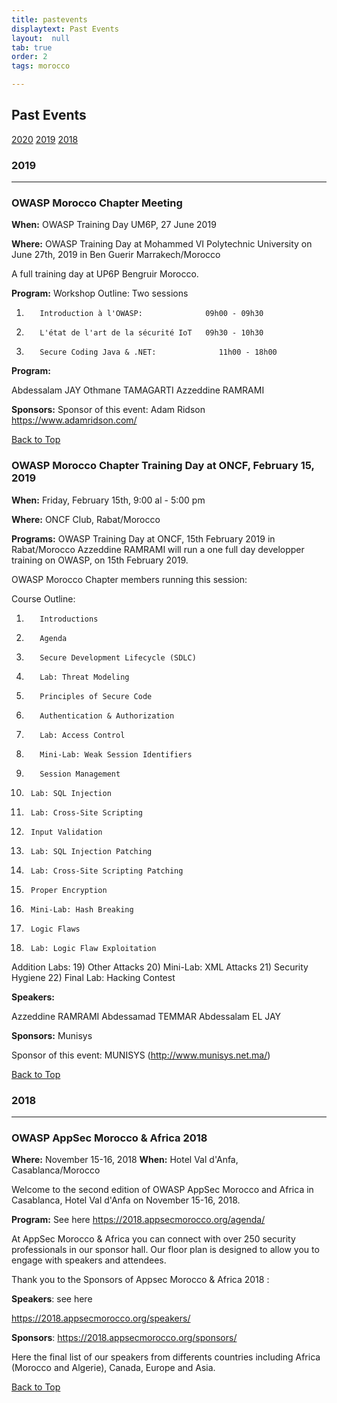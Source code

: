 ```yaml
---
title: pastevents
displaytext: Past Events
layout:  null
tab: true
order: 2
tags: morocco

---
```


## Past Events ##

[2020](#2020)   [2019](#2019)   [2018](#2018)   

### 2019 ###
---

### OWASP Morocco Chapter Meeting ###

**When:** OWASP Training Day UM6P, 27 June 2019

**Where:** OWASP Training Day at Mohammed VI Polytechnic University on June 27th, 2019 in Ben Guerir Marrakech/Morocco

A full training day at UP6P Bengruir Morocco.

**Program:**
Workshop Outline: Two sessions

1)        Introduction à l'OWASP:              09h00 - 09h30
2)        L'état de l'art de la sécurité IoT   09h30 - 10h30
3)        Secure Coding Java & .NET:  		      11h00 - 18h00
  

**Program:**

Abdessalam JAY
Othmane TAMAGARTI
Azzeddine RAMRAMI

**Sponsors:** Sponsor of this event: Adam Ridson https://www.adamridson.com/

[Back to Top](#past-events)

### OWASP Morocco Chapter Training Day at ONCF, February 15, 2019 ###

**When:**  Friday, February 15th, 9:00 al - 5:00 pm

**Where:** ONCF Club, Rabat/Morocco

**Programs:**
OWASP Training Day at ONCF, 15th February 2019 in Rabat/Morocco
Azzeddine RAMRAMI will run a one full day developper training on OWASP, on 15th February 2019.

OWASP Morocco Chapter members running this session:

Course Outline:

1)        Introductions
2)        Agenda
3)        Secure Development Lifecycle (SDLC)
4)        Lab: Threat Modeling
5)        Principles of Secure Code
6)        Authentication & Authorization
7)        Lab: Access Control
8)        Mini-Lab: Weak Session Identifiers
9)        Session Management
10)      Lab: SQL Injection
11)      Lab: Cross-Site Scripting
12)      Input Validation
13)      Lab: SQL Injection Patching
14)      Lab: Cross-Site Scripting Patching
15)      Proper Encryption
16)      Mini-Lab: Hash Breaking
17)      Logic Flaws
18)      Lab: Logic Flaw Exploitation
Addition Labs:
19)      Other Attacks
20)      Mini-Lab: XML Attacks
21)      Security Hygiene
22)      Final Lab: Hacking Contest

**Speakers:**

Azzeddine RAMRAMI
Abdessamad TEMMAR
Abdessalam EL JAY

**Sponsors:** Munisys

Sponsor of this event: MUNISYS (http://www.munisys.net.ma/)

[Back to Top](#past-events)


### 2018 ###
---

### OWASP AppSec Morocco & Africa 2018 ###

**Where:** November 15-16, 2018
**When:** Hotel Val d'Anfa, Casablanca/Morocco

Welcome to the second edition of OWASP AppSec Morocco and Africa in Casablanca, Hotel Val d'Anfa on November 15-16, 2018.

**Program:** See here https://2018.appsecmorocco.org/agenda/

At AppSec Morocco & Africa you can connect with over 250 security professionals in our sponsor hall. Our floor plan is designed to allow you to engage with speakers and attendees.

Thank you to the Sponsors of Appsec Morocco & Africa 2018 :

**Speakers**: see here

https://2018.appsecmorocco.org/speakers/

**Sponsors**:
https://2018.appsecmorocco.org/sponsors/

Here the final list of our speakers from differents countries including Africa (Morocco and Algerie), Canada, Europe and Asia.


[Back to Top](#past-events)
